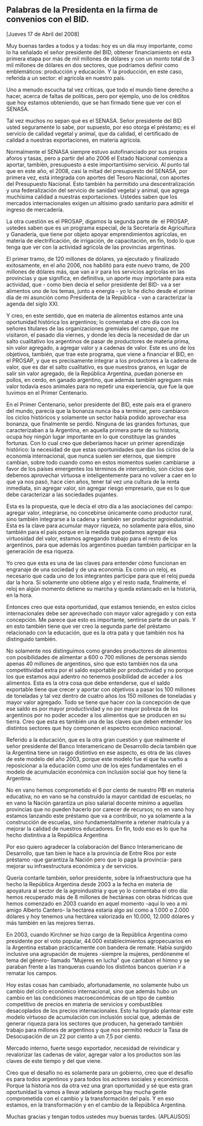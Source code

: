 Palabras de la Presidenta en la firma de convenios con el BID.
--------------------------------------------------------------

[Jueves 17 de Abril del 2008]

Muy buenas tardes a todos y a todas: hoy es un día muy importante, como
lo ha señalado el señor presidente del BID, obtener financiamiento en
esta primera etapa por más de mil millones de dólares y con un monto
total de 3 mil millones de dólares en dos sectores, que podríamos
definir como emblemáticos: producción y educación. Y la producción, en
este caso, referida a un sector: el agrícola en nuestro país.

Uno a menudo escucha tal vez críticas, que todo el mundo tiene derecho a
hacer, acerca de faltas de políticas, pero por ejemplo, uno de los
créditos que hoy estamos obteniendo, que se han firmado tiene que ver
con el SENASA.

Tal vez muchos no sepan qué es el SENASA. Señor presidente del BID usted
seguramente lo sabe, por supuesto, por eso otorga el préstamo; es el
servicio de calidad vegetal y animal, que da calidad, el certificado de
calidad a nuestras exportaciones, en materia agrícola. 

Normalmente el SENASA siempre estuvo autofinanciado por sus propios
aforos y tasas, pero a partir del año 2006 el Estado Nacional comienza a
aportar, también, presupuesto a este importantísimo servicio. Al punto
tal que en este año, el 2008, casi la mitad del presupuesto del SENASA,
por primera vez, está integrada con aportes del Tesoro Nacional, con
aportes del Presupuesto Nacional. Esto también ha permitido una
descentralización y una federalización del servicio de sanidad vegetal y
animal, que agrega muchísima calidad a nuestras exportaciones. Ustedes
saben que los mercados internacionales exigen un altísimo grado
sanitario para admitir el ingreso de mercadería.

La otra cuestión es el PROSAP, digamos la segunda parte de  el PROSAP,
ustedes saben que es un programa especial, de la Secretaría de
Agricultura y Ganadería, que tiene por objeto apoyar emprendimientos
agrícolas, en materia de electrificación, de irrigación, de
capacitación, en fin, todo lo que tenga que ver con la actividad
agrícola de las provincias argentinas.

El primer tramo, de 120 millones de dólares, ya ejecutado y finalizado
exitosamente, en el año 2006, nos habilitó para este nuevo tramo, de 200
millones de dólares más, que van a ir para los servicios agrícolas en
las provincias y que significa, en definitiva, un aporte muy importante
para esta actividad, que - como bien decía el señor presidente del BID-
va a ser alimentos uno de los temas, junto a energía - yo lo he dicho
desde el primer día de mi asunción como Presidenta de la República - van
a caracterizar la agenda del siglo XXI.

Y creo, en este sentido, que en materia de alimentos estamos ante una
oportunidad histórica los argentinos; lo comentaba el otro día con los
señores titulares de las organizaciones gremiales del campo, que me
visitaron, el pasado día viernes, y donde les decía la necesidad de dar
un salto cualitativo los argentinos de pasar de productores de materia
prima, sin valor agregado, a agregar valor y a cadenas de valor. Este es
uno de los objetivos, también, que trae este programa, que viene a
financiar el BID, en  el PROSAP, y que es precisamente integrar a los
productores a la cadena de valor, que es dar el salto cualitativo, es
que nuestros granos, en lugar de salir sin valor agregado, de la
República Argentina, puedan ponerse en pollos, en cerdo, en ganado
argentino, que además también agreguen más valor todavía esos animales
para no repetir una experiencia, que fue la que tuvimos en el Primer
Centenario.

En el Primer Centenario, señor presidente del BID, este país era el
granero del mundo, parecía que la bonanza nunca iba a terminar, pero
cambiaron los ciclos históricos y solamente un sector había podido
aprovechar esa bonanza, que finalmente se perdió. Ninguna de las grandes
fortunas, que caracterizaban a la Argentina, en aquella primera parte de
su historia, ocupa hoy ningún lugar importante en lo que constituye las
grandes fortunas. Con lo cual creo que deberíamos hacer un primer
aprendizaje histórico: la necesidad de que estas oportunidades que dan
los ciclos de la economía internacional, que nunca suelen ser eternos,
que siempre cambian, sobre todo cuando como en estos momentos suelen
cambiarse  a favor de los países emergentes los términos de intercambio,
son ciclos que debemos aprovechar virtuosa e inteligentemente para no
volver a caer en lo que ya nos pasó, hace cien años, tener tal vez una
cultura de la renta inmediata, sin agregar valor, sin agregar riesgo
empresario, que es lo que debe caracterizar a las sociedades pujantes.

Esta es la propuesta, que le decía el otro día a las asociaciones del
campo: agregar valor, integrarse, no concebirse únicamente como
productor rural, sino también integrarse a la cadena y también ser
productor agroindustrial. Esta es la clave para acumular mayor riqueza,
no solamente para ellos, sino también para el país porque en la medida
que podamos agregar esa virtuosidad del valor, estamos agregando trabajo
para el resto de los argentinos, para que además los argentinos puedan
también participar en la generación de esa riqueza.

Yo creo que esta es una de las claves para entender cómo funcionan en
engranaje de una sociedad y de una economía. Es como un reloj, es
necesario que cada uno de los integrantes participe para que el reloj
pueda dar la hora. Si solamente uno obtiene algo y el resto nada,
finalmente, el reloj en algún momento detiene su marcha y queda
estancado en la historia, en la hora.

Entonces creo que esta oportunidad, que estamos teniendo, en estos
ciclos internacionales debe ser aprovechado con mayor valor agregado y
con esta concepción. Me parece que esto es importante, sentirse parte de
un país. Y en esto también tiene que ver creo la segunda parte del
préstamo relacionado con la educación, que es la otra pata y que también
nos ha distinguido también.

No solamente nos distinguimos como grandes productores de alimentos con
posibilidades de alimentar a 600 o 700 millones de personas siendo
apenas 40 millones de argentinos, sino que esto también nos da una
competitividad extra por el saldo exportable por productividad y no
porque los que estamos aquí adentro no tenemos posibilidad de acceder a
los alimentos. Esta es la otra cosa que debe entenderse, que el saldo
exportable tiene que crecer y aportar con objetivos a pasar los 100
millones de toneladas y tal vez dentro de cuatro años los 150 millones
de toneladas y mayor valor agregado. Todo se tiene que hacer con la
concepción de que ese saldo es por mayor productividad y no por mayor
pobreza de los argentinos por no poder acceder a los alimentos que se
producen en su tierra. Creo que esta es también una de las claves que
deben entender los distintos sectores que hoy componen el espectro
económico nacional.

Referido a la educación, que es la otra gran cuestión y que realmente el
señor presidente del Banco Interamericano de Desarrollo decía también
que la Argentina tiene un rasgo distintivo en ese aspecto, es otra de
las claves de este modelo del año 2003, porque este modelo fue el que ha
vuelto a reposicionar a la educación como uno de los ejes fundamentales
en el modelo de acumulación económica con inclusión social que hoy tiene
la Argentina.

No en vano hemos comprometido el 6 por ciento de nuestro PBI en materia
educativa; no en vano se ha construido la mayor cantidad de escuelas; no
en vano la Nación garantiza un piso salarial docente mínimo a aquellas
provincias que no pueden hacerlo por carecer de recursos; no en vano hoy
estamos lanzando este préstamo que va a contribuir, no ya solamente a la
construcción de escuelas, sino fundamentalmente a retener matrícula y a
mejorar la calidad de nuestros educadores. En fin, todo eso es lo que ha
hecho distintiva a la República Argentina

Por eso quiero agradecer la colaboración del Banco Interamericano de
Desarrollo, que tan bien le hace a la provincia de Entre Ríos por este
préstamo -que garantiza la Nación pero que lo paga la provincia- para
mejorar su infraestructura económica y de servicios.

Quería contarle también, señor presidente, sobre la infraestructura que
ha hecho la República Argentina desde 2003 a la fecha en materia de
apoyatura al sector de la agroindustria y que yo lo comentaba el otro
día: hemos recuperado más de 8 millones de hectáreas con obras hídricas
que hemos comenzado en 2003 cuando en aquel momento -aquí lo veo a mi
amigo Alberto Cantero- la hectárea estaría algo así como a 1.000 o 2.000
dólares y hoy tenemos una hectárea valorizada en 10.000, 12.000 dólares
y más también en las mejores tierras.

En 2003, cuando Kirchner se hizo cargo de la República Argentina como
presidente por el voto popular, 44.000 establecimientos agropecuarios en
la Argentina estaban prácticamente con bandera de remate. Había surgido
inclusive una agrupación de mujeres -siempre la mujeres, perdónenme el
tema del género- llamado "Mujeres en lucha" que cantaban el himno y se
paraban frente a las tranqueras cuando los distintos bancos querían ir a
rematar los campos.

Hoy estas cosas han cambiado, afortunadamente, no solamente hubo un
cambio del ciclo económico internacional, sino que además hubo un cambio
en las condiciones macroeconómicas de un tipo de cambio competitivo de
precios en materia de servicios y combustibles desacoplados de los
precios internacionales. Esto ha logrado plantear este modelo virtuoso
de acumulación con inclusión social que, además de generar riqueza para
los sectores que producen, ha generado también trabajo para millones de
argentinos y que nos permitió reducir la Tasa de Desocupación de un 22
por ciento a un 7,5 por ciento.

Mercado interno, fuerte sesgo exportador, necesidad de reivindicar y
revalorizar las cadenas de valor, agregar valor a los productos son las
claves de este tiempo y del que viene.

Creo que el desafío no es solamente para un gobierno, creo que el
desafío es para todos argentinos y para todos los actores sociales y
económicos. Porque la historia nos da otra vez una gran oportunidad y sé
que esta gran oportunidad la vamos a llevar adelante porque hay mucha
gente comprometida con el cambio y la transformación del país. Y en eso
estamos, en la transformación y en el cambio de la República Argentina.

Muchas gracias y tengan todos ustedes muy buenas tardes. (APLAUSOS)   
